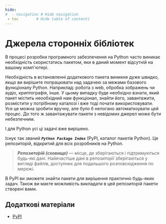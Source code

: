 ```yaml
---
hide:
#  - navigation # Hide navigation
 - toc        # Hide table of contents
---
```


# Джерела сторонніх бібліотек

В процесі розробки програмного забезпечення на Python часто виникає необхідність скористатись пакетом, яки в даний момент відсутній на вашому комп'ютері. 

Необхідність в встановленні додаткового пакета виникне дуже швидко, якщо ви вирішите попрацювати над задачею за межами базового функціоналу Python. 
Наприклад: робота з web, обробка зображень чи аудіо, криптографія, інше. 
У цьому випадку буде необхідно взнати, який пакет містить неообхідний нам функціонал, 
знайти його, завантажити, розмістити у потрібному каталозі і вже тоді почати використовувати. 
Усе це можна зробити вручну, але було б непогано автоматизувати цей процес. 
До того ж завантажувати пакети з невідомих джерел може бути небезпечним. 

І для Python усі ці задачі вже вирішено. 

Існує так званий ***`Python Package Index`*** (PyPI, каталог пакетів Python).
Це репозиторій, відкритий для всіх розробників на Python. 

> ***Репозито́рій (сховище)*** — місце, де зберігаються і підтримуються будь-які дані. 
Найячастіше дані в репозиторії зберігаються у вигляді файлів, 
доступних для подальшого розповсюдження по мережі. 

В PyPI ви зможете знайти пакети для вирішення практично будь-яких задач. 
Також ви маєте можливість викладати в цей репозиторій пакети створені вами. 

## Додаткові матеріали

- [PyPI](https://pypi.org/)
